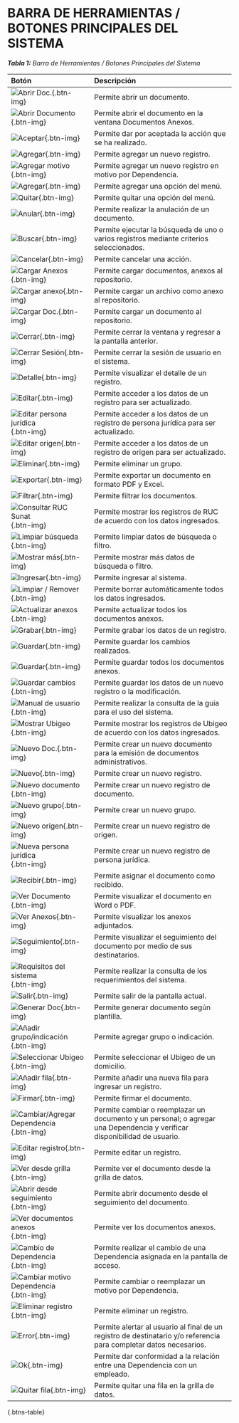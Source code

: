 # BARRA DE HERRAMIENTAS / BOTONES PRINCIPALES DEL SISTEMA

_**Tabla 1:** Barra de Herramientas / Botones Principales del Sistema_

| Botón                                                                                                                         | Descripción                                                                                                               |
| :---------------------------------------------------------------------------------------------------------------------------- | :------------------------------------------------------------------------------------------------------------------------ |
| ![Abrir Doc.](https://raw.githubusercontent.com/t-saturn/resources/mdk/img/buttons/button-001.png){.btn-img}                  | Permite abrir un documento.                                                                                               |
| ![Abrir Documento](https://raw.githubusercontent.com/t-saturn/resources/mdk/img/buttons/button-002.png){.btn-img}             | Permite abrir el documento en la ventana Documentos Anexos.                                                               |
| ![Aceptar](https://raw.githubusercontent.com/t-saturn/resources/mdk/img/buttons/button-003.png){.btn-img}                     | Permite dar por aceptada la acción que se ha realizado.                                                                   |
| ![Agregar](https://raw.githubusercontent.com/t-saturn/resources/mdk/img/buttons/button-004.png){.btn-img}                     | Permite agregar un nuevo registro.                                                                                        |
| ![Agregar motivo](https://raw.githubusercontent.com/t-saturn/resources/mdk/img/buttons/button-005.png){.btn-img}              | Permite agregar un nuevo registro en motivo por Dependencia.                                                              |
| ![Agregar](https://raw.githubusercontent.com/t-saturn/resources/mdk/img/buttons/button-006.png){.btn-img}                     | Permite agregar una opción del menú.                                                                                      |
| ![Quitar](https://raw.githubusercontent.com/t-saturn/resources/mdk/img/buttons/button-007.png){.btn-img}                      | Permite quitar una opción del menú.                                                                                       |
| ![Anular](https://raw.githubusercontent.com/t-saturn/resources/mdk/img/buttons/button-008.png){.btn-img}                      | Permite realizar la anulación de un documento.                                                                            |
| ![Buscar](https://raw.githubusercontent.com/t-saturn/resources/mdk/img/buttons/button-009.png){.btn-img}                      | Permite ejecutar la búsqueda de uno o varios registros mediante criterios seleccionados.                                  |
| ![Cancelar](https://raw.githubusercontent.com/t-saturn/resources/mdk/img/buttons/button-010.png){.btn-img}                    | Permite cancelar una acción.                                                                                              |
| ![Cargar Anexos](https://raw.githubusercontent.com/t-saturn/resources/mdk/img/buttons/button-011.png){.btn-img}               | Permite cargar documentos, anexos al repositorio.                                                                         |
| ![Cargar anexo](https://raw.githubusercontent.com/t-saturn/resources/mdk/img/buttons/button-012.png){.btn-img}                | Permite cargar un archivo como anexo al repositorio.                                                                      |
| ![Cargar Doc.](https://raw.githubusercontent.com/t-saturn/resources/mdk/img/buttons/button-013.png){.btn-img}                 | Permite cargar un documento al repositorio.                                                                               |
| ![Cerrar](https://raw.githubusercontent.com/t-saturn/resources/mdk/img/buttons/button-014.png){.btn-img}                      | Permite cerrar la ventana y regresar a la pantalla anterior.                                                              |
| ![Cerrar Sesión](https://raw.githubusercontent.com/t-saturn/resources/mdk/img/buttons/button-015.png){.btn-img}               | Permite cerrar la sesión de usuario en el sistema.                                                                        |
| ![Detalle](https://raw.githubusercontent.com/t-saturn/resources/mdk/img/buttons/button-016.png){.btn-img}                     | Permite visualizar el detalle de un registro.                                                                             |
| ![Editar](https://raw.githubusercontent.com/t-saturn/resources/mdk/img/buttons/button-017.png){.btn-img}                      | Permite acceder a los datos de un registro para ser actualizado.                                                          |
| ![Editar persona jurídica](https://raw.githubusercontent.com/t-saturn/resources/mdk/img/buttons/button-018.png){.btn-img}     | Permite acceder a los datos de un registro de persona jurídica para ser actualizado.                                      |
| ![Editar origen](https://raw.githubusercontent.com/t-saturn/resources/mdk/img/buttons/button-019.png){.btn-img}               | Permite acceder a los datos de un registro de origen para ser actualizado.                                                |
| ![Eliminar](https://raw.githubusercontent.com/t-saturn/resources/mdk/img/buttons/button-020.png){.btn-img}                    | Permite eliminar un grupo.                                                                                                |
| ![Exportar](https://raw.githubusercontent.com/t-saturn/resources/mdk/img/buttons/button-021.png){.btn-img}                    | Permite exportar un documento en formato PDF y Excel.                                                                     |
| ![Filtrar](https://raw.githubusercontent.com/t-saturn/resources/mdk/img/buttons/button-022.png){.btn-img}                     | Permite filtrar los documentos.                                                                                           |
| ![Consultar RUC Sunat](https://raw.githubusercontent.com/t-saturn/resources/mdk/img/buttons/button-023.png){.btn-img}         | Permite mostrar los registros de RUC de acuerdo con los datos ingresados.                                                 |
| ![Limpiar búsqueda](https://raw.githubusercontent.com/t-saturn/resources/mdk/img/buttons/button-024.png){.btn-img}            | Permite limpiar datos de búsqueda o filtro.                                                                               |
| ![Mostrar más](https://raw.githubusercontent.com/t-saturn/resources/mdk/img/buttons/button-025.png){.btn-img}                 | Permite mostrar más datos de búsqueda o filtro.                                                                           |
| ![Ingresar](https://raw.githubusercontent.com/t-saturn/resources/mdk/img/buttons/button-026.png){.btn-img}                    | Permite ingresar al sistema.                                                                                              |
| ![Limpiar / Remover](https://raw.githubusercontent.com/t-saturn/resources/mdk/img/buttons/button-027.png){.btn-img}           | Permite borrar automáticamente todos los datos ingresados.                                                                |
| ![Actualizar anexos](https://raw.githubusercontent.com/t-saturn/resources/mdk/img/buttons/button-028.png){.btn-img}           | Permite actualizar todos los documentos anexos.                                                                           |
| ![Grabar](https://raw.githubusercontent.com/t-saturn/resources/mdk/img/buttons/button-029.png){.btn-img}                      | Permite grabar los datos de un registro.                                                                                  |
| ![Guardar](https://raw.githubusercontent.com/t-saturn/resources/mdk/img/buttons/button-030.png){.btn-img}                     | Permite guardar los cambios realizados.                                                                                   |
| ![Guardar](https://raw.githubusercontent.com/t-saturn/resources/mdk/img/buttons/button-031.png){.btn-img}                     | Permite guardar todos los documentos anexos.                                                                              |
| ![Guardar cambios](https://raw.githubusercontent.com/t-saturn/resources/mdk/img/buttons/button-032.png){.btn-img}             | Permite guardar los datos de un nuevo registro o la modificación.                                                         |
| ![Manual de usuario](https://raw.githubusercontent.com/t-saturn/resources/mdk/img/buttons/button-033.png){.btn-img}           | Permite realizar la consulta de la guía para el uso del sistema.                                                          |
| ![Mostrar Ubigeo](https://raw.githubusercontent.com/t-saturn/resources/mdk/img/buttons/button-034.png){.btn-img}              | Permite mostrar los registros de Ubigeo de acuerdo con los datos ingresados.                                              |
| ![Nuevo Doc.](https://raw.githubusercontent.com/t-saturn/resources/mdk/img/buttons/button-035.png){.btn-img}                  | Permite crear un nuevo documento para la emisión de documentos administrativos.                                           |
| ![Nuevo](https://raw.githubusercontent.com/t-saturn/resources/mdk/img/buttons/button-036.png){.btn-img}                       | Permite crear un nuevo registro.                                                                                          |
| ![Nuevo documento](https://raw.githubusercontent.com/t-saturn/resources/mdk/img/buttons/button-037.png){.btn-img}             | Permite crear un nuevo registro de documento.                                                                             |
| ![Nuevo grupo](https://raw.githubusercontent.com/t-saturn/resources/mdk/img/buttons/button-038.png){.btn-img}                 | Permite crear un nuevo grupo.                                                                                             |
| ![Nuevo origen](https://raw.githubusercontent.com/t-saturn/resources/mdk/img/buttons/button-039.png){.btn-img}                | Permite crear un nuevo registro de origen.                                                                                |
| ![Nueva persona jurídica](https://raw.githubusercontent.com/t-saturn/resources/mdk/img/buttons/button-040.png){.btn-img}      | Permite crear un nuevo registro de persona jurídica.                                                                      |
| ![Recibir](https://raw.githubusercontent.com/t-saturn/resources/mdk/img/buttons/button-041.png){.btn-img}                     | Permite asignar el documento como recibido.                                                                               |
| ![Ver Documento](https://raw.githubusercontent.com/t-saturn/resources/mdk/img/buttons/button-042.png){.btn-img}               | Permite visualizar el documento en Word o PDF.                                                                            |
| ![Ver Anexos](https://raw.githubusercontent.com/t-saturn/resources/mdk/img/buttons/button-043.png){.btn-img}                  | Permite visualizar los anexos adjuntados.                                                                                 |
| ![Seguimiento](https://raw.githubusercontent.com/t-saturn/resources/mdk/img/buttons/button-044.png){.btn-img}                 | Permite visualizar el seguimiento del documento por medio de sus destinatarios.                                           |
| ![Requisitos del sistema](https://raw.githubusercontent.com/t-saturn/resources/mdk/img/buttons/button-045.png){.btn-img}      | Permite realizar la consulta de los requerimientos del sistema.                                                           |
| ![Salir](https://raw.githubusercontent.com/t-saturn/resources/mdk/img/buttons/button-046.png){.btn-img}                       | Permite salir de la pantalla actual.                                                                                      |
| ![Generar Doc](https://raw.githubusercontent.com/t-saturn/resources/mdk/img/buttons/button-047.png){.btn-img}                 | Permite generar documento según plantilla.                                                                                |
| ![Añadir grupo/indicación](https://raw.githubusercontent.com/t-saturn/resources/mdk/img/buttons/button-048.png){.btn-img}     | Permite agregar grupo o indicación.                                                                                       |
| ![Seleccionar Ubigeo](https://raw.githubusercontent.com/t-saturn/resources/mdk/img/buttons/button-049.png){.btn-img}          | Permite seleccionar el Ubigeo de un domicilio.                                                                            |
| ![Añadir fila](https://raw.githubusercontent.com/t-saturn/resources/mdk/img/buttons/button-050.png){.btn-img}                 | Permite añadir una nueva fila para ingresar un registro.                                                                  |
| ![Firmar](https://raw.githubusercontent.com/t-saturn/resources/mdk/img/buttons/button-051.png){.btn-img}                      | Permite firmar el documento.                                                                                              |
| ![Cambiar/Agregar Dependencia](https://raw.githubusercontent.com/t-saturn/resources/mdk/img/buttons/button-052.png){.btn-img} | Permite cambiar o reemplazar un documento y un personal; o agregar una Dependencia y verificar disponibilidad de usuario. |
| ![Editar registro](https://raw.githubusercontent.com/t-saturn/resources/mdk/img/buttons/button-053.png){.btn-img}             | Permite editar un registro.                                                                                               |
| ![Ver desde grilla](https://raw.githubusercontent.com/t-saturn/resources/mdk/img/buttons/button-054.png){.btn-img}            | Permite ver el documento desde la grilla de datos.                                                                        |
| ![Abrir desde seguimiento](https://raw.githubusercontent.com/t-saturn/resources/mdk/img/buttons/button-055.png){.btn-img}     | Permite abrir documento desde el seguimiento del documento.                                                               |
| ![Ver documentos anexos](https://raw.githubusercontent.com/t-saturn/resources/mdk/img/buttons/button-056.png){.btn-img}       | Permite ver los documentos anexos.                                                                                        |
| ![Cambio de Dependencia](https://raw.githubusercontent.com/t-saturn/resources/mdk/img/buttons/button-057.png){.btn-img}       | Permite realizar el cambio de una Dependencia asignada en la pantalla de acceso.                                          |
| ![Cambiar motivo Dependencia](https://raw.githubusercontent.com/t-saturn/resources/mdk/img/buttons/button-058.png){.btn-img}  | Permite cambiar o reemplazar un motivo por Dependencia.                                                                   |
| ![Eliminar registro](https://raw.githubusercontent.com/t-saturn/resources/mdk/img/buttons/button-059.png){.btn-img}           | Permite eliminar un registro.                                                                                             |
| ![Error](https://raw.githubusercontent.com/t-saturn/resources/mdk/img/buttons/button-060.png){.btn-img}                       | Permite alertar al usuario al final de un registro de destinatario y/o referencia para completar datos necesarios.        |
| ![Ok](https://raw.githubusercontent.com/t-saturn/resources/mdk/img/buttons/button-061.png){.btn-img}                          | Permite dar conformidad a la relación entre una Dependencia con un empleado.                                              |
| ![Quitar fila](https://raw.githubusercontent.com/t-saturn/resources/mdk/img/buttons/button-062.png){.btn-img}                 | Permite quitar una fila en la grilla de datos.                                                                            |

{.btns-table}
